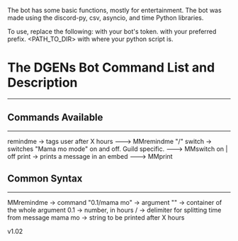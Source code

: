 The bot has some basic functions, mostly for entertainment.
The bot was made using the discord-py, csv, asyncio, and time Python libraries.

To use, replace the following:
<TOKEN> with your bot's token.
<PREFIX> with your preferred prefix.
<PATH_TO_DIR> with where your python script is.

# The DGENs Bot Command List and Description
------------------------------------------------------------


## Commands Available
------------------------------------------------------------
remindme      -> tags user after X hours
       ---> MMremindme "<hours>/<message>"
switch        -> switches "Mama mo mode" on and off. Guild specific.
       ---> MMswitch on | off 
print         -> prints a message in an embed
       ---> MMprint <message>


## Common Syntax
------------------------------------------------------------
MMremindme    -> command
"0.1/mama mo" -> argument 
""            -> container of the whole argument
0.1           -> number, in hours
/             -> delimiter for splitting time from message 
mama mo       -> string to be printed after X hours

v1.02
